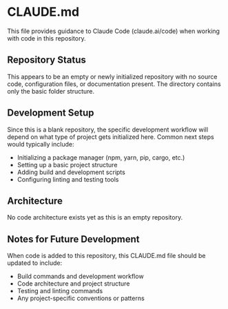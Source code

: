# CLAUDE.md

This file provides guidance to Claude Code (claude.ai/code) when working with code in this repository.

## Repository Status

This appears to be an empty or newly initialized repository with no source code, configuration files, or documentation present. The directory contains only the basic folder structure.

## Development Setup

Since this is a blank repository, the specific development workflow will depend on what type of project gets initialized here. Common next steps would typically include:

- Initializing a package manager (npm, yarn, pip, cargo, etc.)
- Setting up a basic project structure
- Adding build and development scripts
- Configuring linting and testing tools

## Architecture

No code architecture exists yet as this is an empty repository.

## Notes for Future Development

When code is added to this repository, this CLAUDE.md file should be updated to include:
- Build commands and development workflow
- Code architecture and project structure
- Testing and linting commands
- Any project-specific conventions or patterns